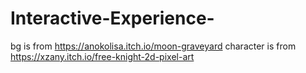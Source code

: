 # Interactive-Experience-

bg is from https://anokolisa.itch.io/moon-graveyard
character is from https://xzany.itch.io/free-knight-2d-pixel-art
